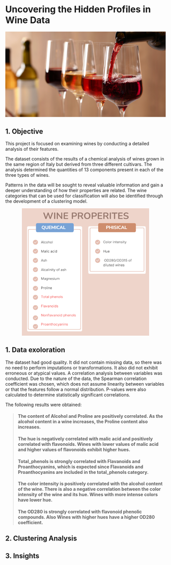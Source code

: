 # Uncovering the Hidden Profiles in Wine Data


![portada](assets/wine_portada_img.png)

## 1. Objective
This project is focused on examining wines by conducting a detailed analysis of their features.

The dataset consists of the results of a chemical analysis of wines grown in the same region of Italy but derived from three different cultivars. The analysis determined the quantities of 13 components present in each of the three types of wines.

Patterns in the data will be sought to reveal valuable information and gain a deeper understanding of how their properties are related. The wine categories that can be used for classification will also be identified through the development of a clustering model.

<!-- Imagen redimensionada centrada con estilos en línea -->
<p align="center">
  <img src="assets/wine_properties_img.png" width="400" height="400" alt="portada">
</p>

## 1. Data exoloration

The dataset had good quality. It did not contain missing data, so there was no need to perform imputations or transformations. It also did not exhibit erroneous or atypical values. A correlation analysis between variables was conducted. Due to the nature of the data, the Spearman correlation coefficient was chosen, which does not assume linearity between variables or that the features follow a normal distribution. P-values were also calculated to determine statistically significant correlations.


The following results were obtained:


> ####  The content of Alcohol and Proline are positively correlated. As the alcohol content in a wine increases, the Proline content also increases.
> #### The hue is negatively correlated with malic acid and positively correlated with flavonoids. Wines with lower values of malic acid and higher values of flavonoids exhibit higher hues.
> #### Total_phenols is strongly correlated with Flavanoids and Proanthocyanins, which is expected since Flavanoids and Proanthocyanins are included in the total_phenols category.
> #### The color intensity is positively correlated with the alcohol content of the wine. There is also a negative correlation between the color intensity of the wine and its hue. Wines with more intense colors have lower hue.
> #### The OD280 is strongly correlated with flavonoid phenolic compounds. Also Wines with higher hues have a higher OD280 coefficient.




## 2. Clustering Analysis
## 3. Insights

